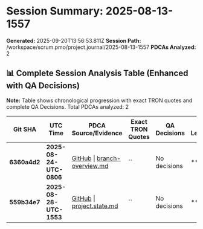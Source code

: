 # Session Summary: 2025-08-13-1557

**Generated:** 2025-09-20T13:56:53.811Z
**Session Path:** /workspace/scrum.pmo/project.journal/2025-08-13-1557
**PDCAs Analyzed:** 2

## **📊 Complete Session Analysis Table (Enhanced with QA Decisions)**

**Note:** Table shows chronological progression with exact TRON quotes and complete QA Decisions. Total PDCAs analyzed: 2

| **Git SHA** | **UTC Time** | **PDCA Source/Evidence** | **Exact TRON Quotes** | **QA Decisions** | **Key Learning/Achievement** |
|-------------|--------------|--------------------------|------------------------|------------------|-----------------------------|
| **6360a4d2** | **2025-08-24-UTC-0806** | [GitHub](https://github.com/Cerulean-Circle-GmbH/Web4Articles/blob/dev/2025-09-19-UTC-1657/scrum.pmo/project.journal/2025-08-13-1557/branch-overview.md) \| [branch-overview.md](N/A) | `` | No decisions | **** |
| **559b34e7** | **2025-08-28-UTC-1553** | [GitHub](https://github.com/Cerulean-Circle-GmbH/Web4Articles/blob/dev/2025-09-19-UTC-1657/scrum.pmo/project.journal/2025-08-13-1557/project.state.md) \| [project.state.md](N/A) | `` | No decisions | **** |
